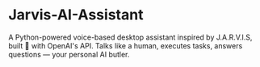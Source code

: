 # Jarvis-AI-Assistant
A Python-powered voice-based desktop assistant inspired by J.A.R.V.I.S, built 🤖 with OpenAI's API. Talks like a human, executes tasks, answers questions — your personal AI butler.
